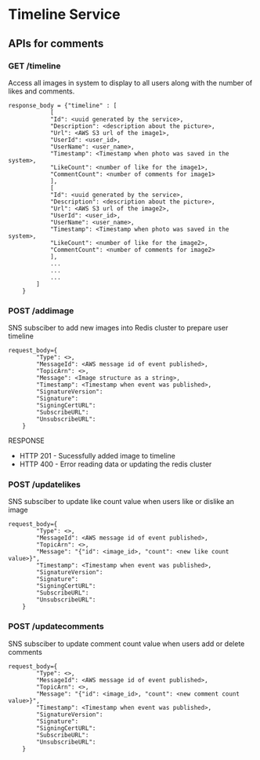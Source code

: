 # Timeline Service

## APIs for comments

### GET /timeline
Access all images in system to display to all users along with the number of likes and comments.
```
response_body = {"timeline" : [
			[
			"Id": <uuid generated by the service>,
			"Description": <description about the picture>,
			"Url": <AWS S3 url of the image1>, 
			"UserId": <user_id>,
			"UserName": <user_name>,
			"Timestamp": <Timestamp when photo was saved in the system>,
			"LikeCount": <number of like for the image1>,
			"CommentCount": <number of comments for image1>
			],
			[
			"Id": <uuid generated by the service>,
			"Description": <description about the picture>,
			"Url": <AWS S3 url of the image2>, 
			"UserId": <user_id>,
			"UserName": <user_name>,
			"Timestamp": <Timestamp when photo was saved in the system>,
			"LikeCount": <number of like for the image2>,
			"CommentCount": <number of comments for image2>
			],
			...
			...
			...
		]
	}
```

### POST /addimage
SNS subsciber to add new images into Redis cluster to prepare user timeline 
```
request_body={
		"Type": <>,
		"MessageId": <AWS message id of event published>,
		"TopicArn": <>,
		"Message": <Image structure as a string>,
		"Timestamp": <Timestamp when event was published>,
		"SignatureVersion":
		"Signature":
		"SigningCertURL":
		"SubscribeURL":
		"UnsubscribeURL":
	}
```
RESPONSE
* HTTP 201 - Sucessfully added image to timeline
* HTTP 400 - Error reading data or updating the redis cluster


### POST /updatelikes
SNS subsciber to update like count value when users like or dislike an image 
```
request_body={
		"Type": <>,
		"MessageId": <AWS message id of event published>,
		"TopicArn": <>,
		"Message": "{"id": <image_id>, "count": <new like count value>}",
		"Timestamp": <Timestamp when event was published>,
		"SignatureVersion":
		"Signature":
		"SigningCertURL":
		"SubscribeURL":
		"UnsubscribeURL":
	}
```

### POST /updatecomments
SNS subsciber to update comment count value when users add or delete comments
```
request_body={
		"Type": <>,
		"MessageId": <AWS message id of event published>,
		"TopicArn": <>,
		"Message": "{"id": <image_id>, "count": <new comment count value>}",
		"Timestamp": <Timestamp when event was published>,
		"SignatureVersion":
		"Signature":
		"SigningCertURL":
		"SubscribeURL":
		"UnsubscribeURL":
	}
```
